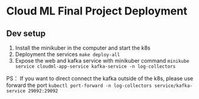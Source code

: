 # Cloud ML Final Project Deployment


## Dev setup
1. Install the minikuber in the computer and start the k8s
2. Deployment the services `make deploy-all`
3. Expose the web and kafka service with minikuber command `minikube service cloudml-app-service kafka-service -n log-collectors`


PS： If you want to direct connect the kafka outside of the k8s, please use forward the port `kubectl port-forward -n log-collectors service/kafka-service 29092:29092`